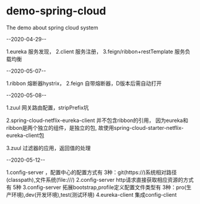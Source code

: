 # demo-spring-cloud
The demo about spring cloud system

--2020-04-29--

1.eureka 服务发现， 
2.client 服务注册， 
3.feign/ribbon+restTemplate  服务负载均衡

--2020-05-07--

1.ribbon 熔断器hystrix， 
2.feign 自带熔断器，D版本后需自动打开

--2020-05-08--

1.zuul 网关路由配置，stripPrefix坑

2.spring-cloud-netflix-eureka-client 并不包含ribbon的引用，
因为eureka和ribbon是两个独立的组件，是独立的包,
故使用spring-cloud-starter-netflix-eureka-client包

3.zuul 过滤器的应用，返回值的处理

--2020-05-12--

1.config-server ，配置中心的配置方式有 3种：git(https://)系统相对路径(classpath),文件系统(file:///)
2.config-server http请求直接获取相应资源的方式有 5种
3.config-server 拓展bootstrap,profile定义配置文件类型有 3种：pro(生产环境),dev(开发环境),test(测试环境)
4.eureka-client 集成config-client


